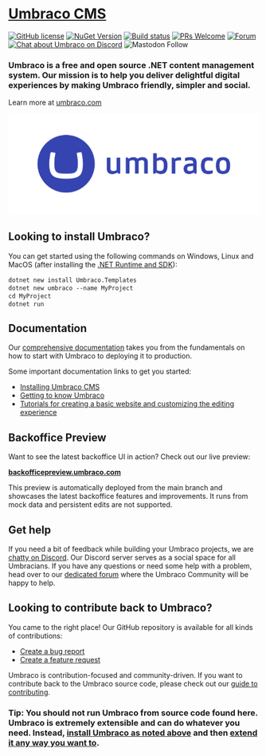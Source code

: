 # [Umbraco CMS](https://umbraco.com)

[![GitHub license](https://img.shields.io/badge/license-MIT-blue.svg)](../LICENSE.md) 
[![NuGet Version](https://img.shields.io/nuget/v/Umbraco.Cms)](https://www.nuget.org/packages/Umbraco.Cms)
[![Build status](https://img.shields.io/azure-devops/build/umbraco/Umbraco%2520Cms/301?logo=azurepipelines&label=Azure%20Pipelines)](https://umbraco.visualstudio.com/Umbraco%20Cms/_build?definitionId=301) 
[![PRs Welcome](https://img.shields.io/badge/PRs-welcome-brightgreen.svg)](CONTRIBUTING.md) 
[![Forum](https://img.shields.io/badge/help-forum-blue)](https://forum.umbraco.com) 
[![Chat about Umbraco on Discord](https://img.shields.io/discord/869656431308189746?logo=discord&logoColor=fff)](https://discord.gg/umbraco) 
![Mastodon Follow](https://img.shields.io/mastodon/follow/110661369750014952?domain=https%3A%2F%2Fumbracocommunity.social)


### Umbraco is a free and open source .NET content management system. Our mission is to help you deliver delightful digital experiences by making Umbraco friendly, simpler and social. 

Learn more at [umbraco.com](https://umbraco.com)

<p align="center">
    <img src="img/logo.png" alt="Umbraco Logo" />
</p>

## <a name="install"></a>Looking to install Umbraco?

You can get started using the following commands on Windows, Linux and MacOS (after installing the [.NET Runtime and SDK](https://docs.umbraco.com/umbraco-cms/fundamentals/setup/requirements)):

```
dotnet new install Umbraco.Templates
dotnet new umbraco --name MyProject
cd MyProject
dotnet run
```

## Documentation

Our [comprehensive documentation](https://docs.umbraco.com/umbraco-cms) takes you from the fundamentals on how to start with Umbraco to deploying it to production.

Some important documentation links to get you started: 

- [Installing Umbraco CMS](https://docs.umbraco.com/umbraco-cms/fundamentals/setup/install)
- [Getting to know Umbraco](https://docs.umbraco.com/umbraco-cms/fundamentals/get-to-know-umbraco)
- [Tutorials for creating a basic website and customizing the editing experience](https://docs.umbraco.com/umbraco-cms/tutorials/overview)

## Backoffice Preview

Want to see the latest backoffice UI in action? Check out our live preview:

**[backofficepreview.umbraco.com](https://backofficepreview.umbraco.com/)**

This preview is automatically deployed from the main branch and showcases the latest backoffice features and improvements.  It runs from mock data and persistent edits are not supported.

## Get help

If you need a bit of feedback while building your Umbraco projects, we are [chatty on Discord](https://discord.umbraco.com). Our Discord server serves as a social space for all Umbracians. If you have any questions or need some help with a problem, head over to our [dedicated forum](https://forum.umbraco.com/) where the Umbraco Community will be happy to help. 

## Looking to contribute back to Umbraco?

You came to the right place! Our GitHub repository is available for all kinds of contributions:

- [Create a bug report](https://github.com/umbraco/Umbraco-CMS/issues)
- [Create a feature request](https://github.com/umbraco/Umbraco-CMS/discussions)

Umbraco is contribution-focused and community-driven. If you want to contribute back to the Umbraco source code, please check out our [guide to contributing](CONTRIBUTING.md).

### Tip: You should not run Umbraco from source code found here. Umbraco is extremely extensible and can do whatever you need. Instead, [install Umbraco as noted above](#looking-to-install-umbraco) and then [extend it any way you want to](https://docs.umbraco.com/umbraco-cms/extending/).

